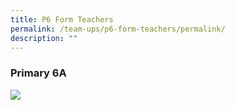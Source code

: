 ```yaml
---
title: P6 Form Teachers
permalink: /team-ups/p6-form-teachers/permalink/
description: ""
---
```

### **Primary 6A**

![](/images/Our%20Team%20UPS/P6%20Form%20Teachers/Picture%201.png)


